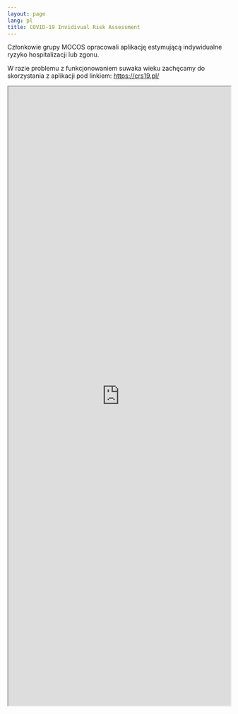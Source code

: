 ```yaml
---
layout: page
lang: pl
title: COVID-19 Invidivual Risk Assessment
---
```


<p>Członkowie grupy MOCOS opracowali aplikację estymującą indywidualne ryzyko hospitalizacji lub zgonu.</p>

<p>W razie problemu z funkcjonowaniem suwaka wieku zachęcamy do skorzystania z aplikacji pod linkiem: 
<a href="https://crs19.pl/">https://crs19.pl/</a></p>

<div class="u12" style="position: relative; padding-bottom: 100em;">
    <iframe style="width:100%; height: 100%; position: absolute;" src="https://crs19.pl/"></iframe>
</div>